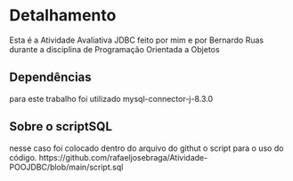 <h1>Detalhamento</h1>
Esta é a Atividade Avaliativa JDBC feito por mim e por Bernardo Ruas durante a disciplina de Programação Orientada a Objetos
<h2>Dependências</h2>
para este trabalho foi utilizado mysql-connector-j-8.3.0
<h2>Sobre o scriptSQL</h2>
nesse caso foi colocado dentro do arquivo do githut o script para o uso do código.
https://github.com/rafaeljosebraga/Atividade-POOJDBC/blob/main/script.sql

